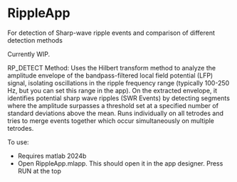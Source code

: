 # RippleApp
For detection of Sharp-wave ripple events and comparison of different detection methods

Currently WIP. 

RP_DETECT Method: Uses the Hilbert transform method to analyze the amplitude envelope of the bandpass-filtered local field potential (LFP) signal, isolating oscillations in the ripple frequency range (typically 100-250 Hz, but you can set this range in the app). On the extracted envelope, it identifies potential sharp wave ripples (SWR Events) by detecting segments where the amplitude surpasses a threshold set at a specified number of standard deviations above the mean. Runs individually on all tetrodes and tries to merge events together which occur simultaneously on multiple tetrodes. 

To use:
- Requires matlab 2024b
- Open RippleApp.mlapp. This should open it in the app designer. Press RUN at the top
